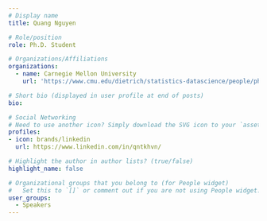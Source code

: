 ```yaml
---
# Display name
title: Quang Nguyen

# Role/position
role: Ph.D. Student

# Organizations/Affiliations
organizations:
  - name: Carnegie Mellon University
    url: 'https://www.cmu.edu/dietrich/statistics-datascience/people/phd/quang-nguyen.html'

# Short bio (displayed in user profile at end of posts)
bio: 

# Social Networking
# Need to use another icon? Simply download the SVG icon to your `assets/media/icons/` folder.
profiles:
- icon: brands/linkedin
  url: https://www.linkedin.com/in/qntkhvn/

# Highlight the author in author lists? (true/false)
highlight_name: false

# Organizational groups that you belong to (for People widget)
#   Set this to `[]` or comment out if you are not using People widget.
user_groups:
  - Speakers
---
```



